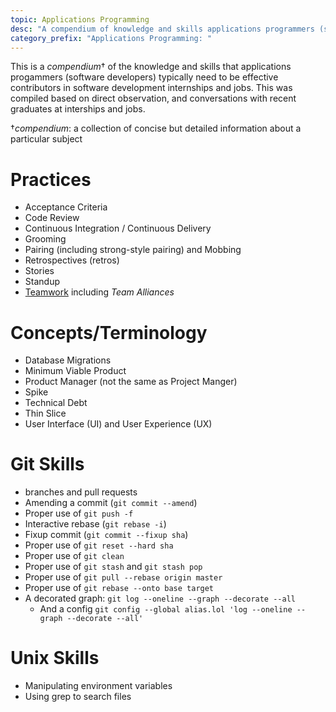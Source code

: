 ```yaml
---
topic: Applications Programming
desc: "A compendium of knowledge and skills applications programmers (software developers) need"
category_prefix: "Applications Programming: "
---
```


This is a _compendium_† of the knowledge and skills that applications progammers (software developers) typically need 
to be effective contributors in software development internships and jobs.    This was compiled based on 
direct observation, and conversations with recent graduates at interships and jobs.

†_compendium_: a collection of concise but detailed information about a particular subject

# Practices

* Acceptance Criteria
* Code Review
* Continuous Integration / Continuous Delivery
* Grooming
* Pairing (including strong-style pairing) and Mobbing
* Retrospectives (retros)
* Stories
* Standup
* [Teamwork](/topics/teamwork) including *Team Alliances*

# Concepts/Terminology

* Database Migrations
* Minimum Viable Product
* Product Manager (not the same as Project Manger)
* Spike
* Technical Debt
* Thin Slice
* User Interface (UI) and User Experience (UX)

# Git Skills

* branches and pull requests
* Amending a commit (`git commit --amend`)
* Proper use of `git push -f`
* Interactive rebase (`git rebase -i`)
* Fixup commit (`git commit --fixup sha`)
* Proper use of `git reset --hard sha`
* Proper use of `git clean`
* Proper use of `git stash` and `git stash pop`
* Proper use of `git pull --rebase origin master`
* Proper use of `git rebase --onto base target`
* A decorated graph: `git log --oneline --graph --decorate --all`
   * And a config `git config --global alias.lol 'log --oneline --graph --decorate --all'`

# Unix Skills
* Manipulating environment variables
* Using grep to search files
